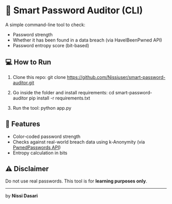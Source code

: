 # 🔐 Smart Password Auditor (CLI)

A simple command-line tool to check:

- Password strength
- Whether it has been found in a data breach (via HaveIBeenPwned API)
- Password entropy score (bit-based)

## 💻 How to Run

1. Clone this repo:
git clone https://github.com/Nissiuser/smart-password-auditor.git

2. Go inside the folder and install requirements:
cd smart-password-auditor
pip install -r requirements.txt

3. Run the tool:
python app.py

## 🧠 Features

- Color-coded password strength
- Checks against real-world breach data using k-Anonymity (via [PwnedPasswords API](https://haveibeenpwned.com/API/v3#PwnedPasswords))
- Entropy calculation in bits

## ⚠️ Disclaimer

Do not use real passwords. This tool is for **learning purposes only**.

---

by **Nissi Dasari**